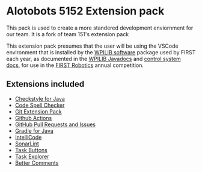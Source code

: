 # Alotobots 5152 Extension pack
This pack is used to create a more standered development enviornment for our team. It is a fork of team 151's extension pack

This extension pack presumes that the user will be using the VSCode environment that is installed by the [WPILIB software](https://github.com/wpilibsuite/allwpilib/releases) package used by FIRST each year, as documented in the [WPILIB Javadocs](https://github.wpilib.org/allwpilib/docs/release/java/index.html) and [control system docs](https://docs.wpilib.org/en/stable/), for use in the [FIRST Robotics](https://www.firstinspires.org/robotics/frc) annual competition.

## Extensions included
* [Checkstyle for Java](https://marketplace.visualstudio.com/items?itemName=shengchen.vscode-checkstyle)
* [Code Spell Checker](https://marketplace.visualstudio.com/items?itemName=streetsidesoftware.code-spell-checker)
* [Git Extension Pack](https://marketplace.visualstudio.com/items?itemName=donjayamanne.git-extension-pack)
* [Github Actions](https://marketplace.visualstudio.com/items?itemName=github.vscode-github-actions)
* [GitHub Pull Requests and Issues](https://marketplace.visualstudio.com/items?itemName=GitHub.vscode-pull-request-github)
* [Gradle for Java](https://marketplace.visualstudio.com/items?itemName=vscjava.vscode-gradle)
* [IntelliCode](https://marketplace.visualstudio.com/items?itemName=VisualStudioExptTeam.vscodeintellicode)
* [SonarLint](https://marketplace.visualstudio.com/items?itemName=SonarSource.sonarlint-vscode)
* [Task Buttons](https://marketplace.visualstudio.com/items?itemName=spencerwmiles.vscode-task-buttons)
* [Task Explorer](https://marketplace.visualstudio.com/items?itemName=spmeesseman.vscode-taskexplorer)
* [Better Comments](https://marketplace.visualstudio.com/items?itemName=aaron-bond.better-comments)
